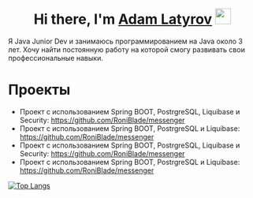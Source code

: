 <h1 align="center">Hi there, I'm <a href="https://github.com/RoniBlade" target="_blank">Adam Latyrov</a> 
<img src="https://github.com/blackcater/blackcater/raw/main/images/Hi.gif" height="32"/></h1>

 <p>Я Java Junior Dev и занимаюсь программированием на Java около 3 лет. Хочу найти постоянную работу на которой смогу развивать свои профессиональные навыки.</p>

<h1>Проекты</h1>
    <ul>
      <li>Проект с использованием Spring BOOT, PostrgreSQL, Liquibase и Security: <a href="https://github.com/RoniBlade/messenger">https://github.com/RoniBlade/messenger</a></li>
      <li>Проект с использованием Spring BOOT, PostrgreSQL и Liquibase: <a href="https://github.com/RoniBlade/messenger">https://github.com/RoniBlade/messenger</a></li>
      <li>Проект с использованием Spring BOOT, PostrgreSQL, Liquibase и Security: <a href="https://github.com/RoniBlade/messenger">https://github.com/RoniBlade/messenger</a></li>
      <li>Проект с использованием Spring BOOT, PostrgreSQL и Liquibase: <a href="https://github.com/RoniBlade/messenger">https://github.com/RoniBlade/messenger</a></li>
    </ul>
    
[![Top Langs](https://github-readme-stats.vercel.app/api/top-langs/?username=RoniBlade)](https://github.com/RoniBlade/github-readme-stats)
